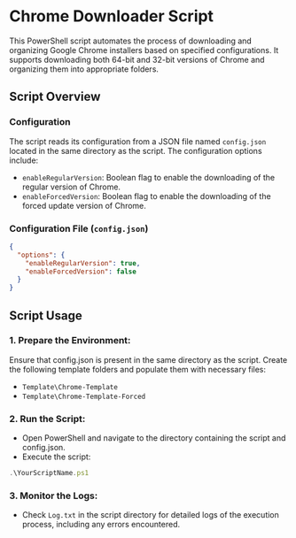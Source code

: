 # Chrome Downloader Script

This PowerShell script automates the process of downloading and organizing Google Chrome installers based on specified configurations. It supports downloading both 64-bit and 32-bit versions of Chrome and organizing them into appropriate folders.

## Script Overview

### Configuration

The script reads its configuration from a JSON file named `config.json` located in the same directory as the script. The configuration options include:

- `enableRegularVersion`: Boolean flag to enable the downloading of the regular version of Chrome.
- `enableForcedVersion`: Boolean flag to enable the downloading of the forced update version of Chrome.

### Configuration File (`config.json`)

```json
{
  "options": {
    "enableRegularVersion": true,
    "enableForcedVersion": false
  }
}
```
## Script Usage
### 1. Prepare the Environment:

Ensure that config.json is present in the same directory as the script.
Create the following template folders and populate them with necessary files:
- `Template\Chrome-Template`
- `Template\Chrome-Template-Forced`

### 2. Run the Script:

- Open PowerShell and navigate to the directory containing the script and config.json.
- Execute the script:
```javascript
.\YourScriptName.ps1
```

### 3. Monitor the Logs:

- Check `Log.txt` in the script directory for detailed logs of the execution process, including any errors encountered.
